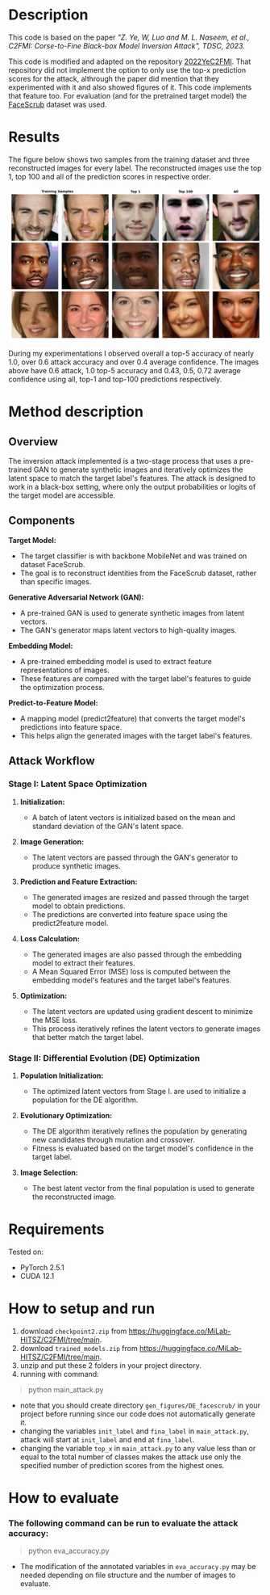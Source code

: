 # Description

This code is based on the paper *"Z. Ye, W, Luo and M. L. Naseem, et al., C2FMI: Corse-to-Fine Black-box Model Inversion Attack", TDSC, 2023.*

This code is modified and adapted on the repository [2022YeC2FMI](https://github.com/MiLabHITSZ/2022YeC2FMI). That repository did not implement the option to only use the top-x prediction scores for the attack, althrough the paper did mention that they experimented with it and also showed figures of it. This code implements that feature too. For evaluation (and for the pretrained target model) the [FaceScrub](https://www.kaggle.com/datasets/rajnishe/facescrub-full) dataset was used.


# Results

The figure below shows two samples from the training dataset and three reconstructed images for every label. The reconstructed images use the top 1, top 100 and all of the prediction scores in respective order. 

![avatar](./figures/Comparison.png)

During my experimentations I observed overall a top-5 accuracy of nearly 1.0, over 0.6 attack accuracy and over 0.4 average confidence. The images above have 0.6 attack, 1.0 top-5 accuracy and 0.43, 0.5, 0.72 average confidence using all, top-1 and top-100 predictions respectively.


# Method description

## Overview

The inversion attack implemented is a two-stage process that uses a pre-trained GAN to generate synthetic images and iteratively optimizes the latent space to match the target label's features. The attack is designed to work in a black-box setting, where only the output probabilities or logits of the target model are accessible.

## Components

**Target Model:**
- The target classifier is with backbone MobileNet and was trained on dataset FaceScrub.
- The goal is to reconstruct identities from the FaceScrub dataset, rather than specific images.

**Generative Adversarial Network (GAN):**
- A pre-trained GAN is used to generate synthetic images from latent vectors.
- The GAN's generator maps latent vectors to high-quality images.

**Embedding Model:**
- A pre-trained embedding model is used to extract feature representations of images.
- These features are compared with the target label's features to guide the optimization process.

**Predict-to-Feature Model:**
- A mapping model (predict2feature) that converts the target model's predictions into feature space.
- This helps align the generated images with the target label's features.

## Attack Workflow

### Stage I: Latent Space Optimization

1. **Initialization:**
    - A batch of latent vectors is initialized based on the mean and standard deviation of the GAN's latent space.

2. **Image Generation:**
    - The latent vectors are passed through the GAN's generator to produce synthetic images.

3. **Prediction and Feature Extraction:**
    - The generated images are resized and passed through the target model to obtain predictions.
    - The predictions are converted into feature space using the predict2feature model.

4. **Loss Calculation:**
    - The generated images are also passed through the embedding model to extract their features.
    - A Mean Squared Error (MSE) loss is computed between the embedding model's features and the target label's features.

5. **Optimization:**
    - The latent vectors are updated using gradient descent to minimize the MSE loss.
    - This process iteratively refines the latent vectors to generate images that better match the target label.

### Stage II: Differential Evolution (DE) Optimization

1. **Population Initialization:**
    - The optimized latent vectors from Stage I. are used to initialize a population for the DE algorithm.

2. **Evolutionary Optimization:**
    - The DE algorithm iteratively refines the population by generating new candidates through mutation and crossover.
    - Fitness is evaluated based on the target model's confidence in the target label.

3. **Image Selection:**
    - The best latent vector from the final population is used to generate the reconstructed image.


# Requirements

Tested on:

- PyTorch 2.5.1
- CUDA 12.1


# How to setup and run

1. download `checkpoint2.zip` from <https://huggingface.co/MiLab-HITSZ/C2FMI/tree/main>.
2. download `trained_models.zip` from <https://huggingface.co/MiLab-HITSZ/C2FMI/tree/main>.
3. unzip and put these 2 folders in your project directory.
4. running with command:
> python main_attack.py

- note that you should create directory `gen_figures/DE_facescrub/` in your project before running since our code does not automatically generate it.
- changing the variables `init_label` and `fina_label` in `main_attack.py`, attack will start at `init_label` and end at `fina_label`.
- changing the variable `top_x` in `main_attack.py` to any value less than or equal to the total number of classes makes the attack use only the specified number of prediction scores from the highest ones.


# How to evaluate

### The following command can be run to evaluate the attack accuracy:
> python eva_accuracy.py

- The modification of the annotated variables in `eva_accuracy.py` may be needed depending on file structure and the number of images to evaluate.
